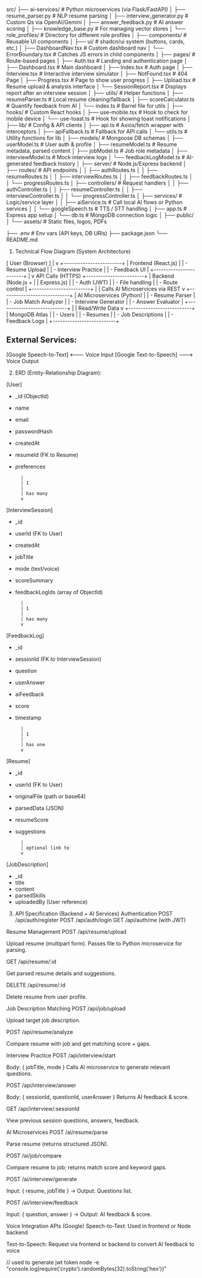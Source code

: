src/
├── ai-services/                  # Python microservices (via Flask/FastAPI)
│   ├── resume_parser.py          # NLP resume parsing
│   ├── interview_generator.py    # Custom Qs via OpenAI/Gemini
│   ├── answer_feedback.py        # AI answer scoring
│   ├── knowledge_base.py         # For managing vector stores
│   └── role_profiles/            # Directory for different role profiles
│
├── components/                   # Reusable UI components
│   ├── ui/                       # shadcn/ui system (buttons, cards, etc.)
│   ├── DashboardNav.tsx          # Custom dashboard nav
│   └── ErrorBoundary.tsx         # Catches JS errors in child components
│
├── pages/                        # Route-based pages
│   ├── Auth.tsx                  # Landing and authentication page
│   ├── Dashboard.tsx             # Main dashboard
│   ├── Index.tsx                 # Auth page
│   ├── Interview.tsx             # Interactive interview simulator
│   ├── NotFound.tsx              # 404 Page
│   ├── Progress.tsx              # Page to show user progress
│   ├── Upload.tsx                # Resume upload & analysis interface
│   └── SessionReport.tsx         # Displays report after an interview session
│
├── utils/                        # Helper functions
│   ├── resumeParser.ts           # Local resume cleaning/fallback
│   ├── scoreCalculator.ts        # Quantify feedback from AI
│   └── index.ts                  # Barrel file for utils
│
├── hooks/                        # Custom React hooks
│   ├── use-mobile.tsx            # Hook to check for mobile device
│   └── use-toast.ts              # Hook for showing toast notifications
│
├── lib/                          # Config & API clients
│   ├── api.ts                    # Axios/fetch wrapper with interceptors
│   ├── apiFallback.ts            # Fallback for API calls
│   └── utils.ts                  # Utility functions for lib
│
├── models/                       # Mongoose DB schemas
│   ├── userModel.ts              # User auth & profile
│   ├── resumeModel.ts            # Resume metadata, parsed content
│   ├── jobModel.ts               # Job role metadata
│   ├── interviewModel.ts         # Mock interview logs
│   └── feedbackLogModel.ts       # AI-generated feedback history
│
├── server/                       # Node.js/Express backend
│   ├── routes/                   # API endpoints
│   │   ├── authRoutes.ts
│   │   ├── resumeRoutes.ts
│   │   ├── interviewRoutes.ts
│   │   ├── feedbackRoutes.ts
│   │   └── progressRoutes.ts
│   ├── controllers/              # Request handlers
│   │   ├── authController.ts
│   │   ├── resumeController.ts
│   │   ├── interviewController.ts
│   │   └── progressController.ts
│   ├── services/                 # Logic/service layer
│   │   ├── aiService.ts          # Call local AI flows or Python services
│   │   └── googleSpeech.ts       # TTS / STT handling
│   ├── app.ts                    # Express app setup
│   └── db.ts                     # MongoDB connection logic
│
├── public/
│   └── assets/                   # Static files, logos, PDFs

├── .env                          # Env vars (API keys, DB URIs)
├── package.json
└── README.md



 1. Technical Flow Diagram (System Architecture)

[ User (Browser) ]
       |
       v
+------------------------+
|  Frontend (React.js)   |
|  - Resume Upload       |
|  - Interview Practice  |
|  - Feedback UI         |
+------------------------+
       |
       v  API Calls (HTTPS)
+------------------------+
| Backend (Node.js +     |
| Express.js)            |
| - Auth (JWT)           |
| - File handling        |
| - Route control        |
+------------------------+
       |
       | Calls AI Microservices via REST
       v
+----------------------------+
| AI Microservices (Python)  |
| - Resume Parser            |
| - Job Match Analyzer       |
| - Interview Generator      |
| - Answer Evaluator         |
+----------------------------+
       |
       | Read/Write Data
       v
+--------------------------+
| MongoDB Atlas            |
| - Users                  |
| - Resumes                |
| - Job Descriptions       |
| - Feedback Logs          |
+--------------------------+

External Services:
------------------
[Google Speech-to-Text] <--- Voice Input
[Google Text-to-Speech] ---> Voice Output



2. ERD (Entity-Relationship Diagram):

[User]
- _id (ObjectId)
- name
- email
- passwordHash
- createdAt
- resumeId (FK to Resume)
- preferences

        |
        | 1
        |
        | has many
        v

[InterviewSession]
- _id
- userId (FK to User)
- createdAt
- jobTitle
- mode (text/voice)
- scoreSummary
- feedbackLogIds (array of ObjectId)

        |
        | 1
        |
        | has many
        v

[FeedbackLog]
- _id
- sessionId (FK to InterviewSession)
- question
- userAnswer
- aiFeedback
- score
- timestamp

        |
        | 1
        |
        | has one
        v

[Resume]
- _id
- userId (FK to User)
- originalFile (path or base64)
- parsedData (JSON)
- resumeScore
- suggestions

        |
        | optional link to
        v

[JobDescription]
- _id
- title
- content
- parsedSkills
- uploadedBy (User reference)




 3. API Specification (Backend + AI Services)
Authentication
POST /api/auth/register
POST /api/auth/login
GET /api/auth/me (with JWT)

 Resume Management
POST /api/resume/upload

Upload resume (multipart form). Passes file to Python microservice for parsing.

GET /api/resume/:id

Get parsed resume details and suggestions.

DELETE /api/resume/:id

Delete resume from user profile.

 Job Description Matching
POST /api/job/upload

Upload target job description.

POST /api/resume/analyze

Compare resume with job and get matching score + gaps.

Interview Practice
POST /api/interview/start

Body: { jobTitle, mode }
Calls AI microservice to generate relevant questions.

POST /api/interview/answer

Body: { sessionId, questionId, userAnswer }
Returns AI feedback & score.

GET /api/interview/:sessionId

View previous session questions, answers, feedback.

 AI Microservices
POST /ai/resume/parse

Parse resume (returns structured JSON).

POST /ai/job/compare

Compare resume to job; returns match score and keyword gaps.

POST /ai/interview/generate

Input: { resume, jobTitle } → Output: Questions list.

POST /ai/interview/feedback

Input: { question, answer } → Output: AI feedback & score.

Voice Integration APIs (Google)
Speech-to-Text: Used in frontend or Node backend

Text-to-Speech: Request via frontend or backend to convert AI feedback to voice


// used to generate jwt token 
node -e "console.log(require('crypto').randomBytes(32).toString('hex'))"
